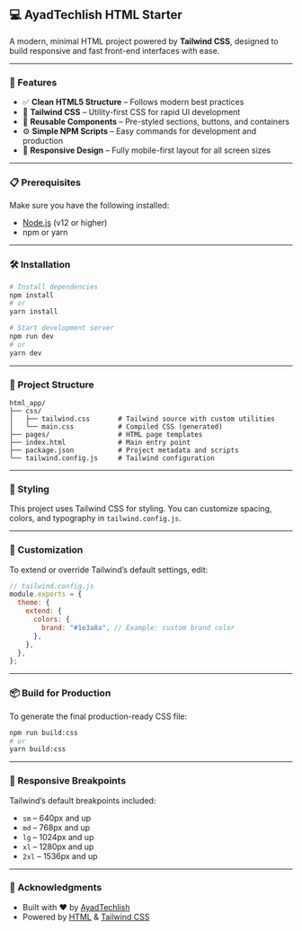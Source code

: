 ## 💻 AyadTechlish HTML Starter

A modern, minimal HTML project powered by **Tailwind CSS**, designed to build responsive and fast front-end interfaces with ease.

---

### 🚀 Features

- ✅ **Clean HTML5 Structure** – Follows modern best practices
- 🎨 **Tailwind CSS** – Utility-first CSS for rapid UI development
- 🧩 **Reusable Components** – Pre-styled sections, buttons, and containers
- ⚙️ **Simple NPM Scripts** – Easy commands for development and production
- 📱 **Responsive Design** – Fully mobile-first layout for all screen sizes

---

### 📋 Prerequisites

Make sure you have the following installed:

- [Node.js](https://nodejs.org/) (v12 or higher)
- npm or yarn

---

### 🛠️ Installation

```bash
# Install dependencies
npm install
# or
yarn install

# Start development server
npm run dev
# or
yarn dev
```

---

### 📁 Project Structure

```
html_app/
├── css/
│   ├── tailwind.css       # Tailwind source with custom utilities
│   └── main.css           # Compiled CSS (generated)
├── pages/                 # HTML page templates
├── index.html             # Main entry point
├── package.json           # Project metadata and scripts
└── tailwind.config.js     # Tailwind configuration
```

---

### 🎨 Styling

This project uses Tailwind CSS for styling. You can customize spacing, colors, and typography in `tailwind.config.js`.

---

### 🧩 Customization

To extend or override Tailwind’s default settings, edit:

```js
// tailwind.config.js
module.exports = {
  theme: {
    extend: {
      colors: {
        brand: "#1e3a8a", // Example: custom brand color
      },
    },
  },
};
```

---

### 📦 Build for Production

To generate the final production-ready CSS file:

```bash
npm run build:css
# or
yarn build:css
```

---

### 📱 Responsive Breakpoints

Tailwind’s default breakpoints included:

- `sm` – 640px and up
- `md` – 768px and up
- `lg` – 1024px and up
- `xl` – 1280px and up
- `2xl` – 1536px and up

---

### 🙏 Acknowledgments

- Built with ❤️ by [AyadTechlish](https://yourdomain.com)
- Powered by [HTML](https://developer.mozilla.org/en-US/docs/Web/HTML) & [Tailwind CSS](https://tailwindcss.com)
